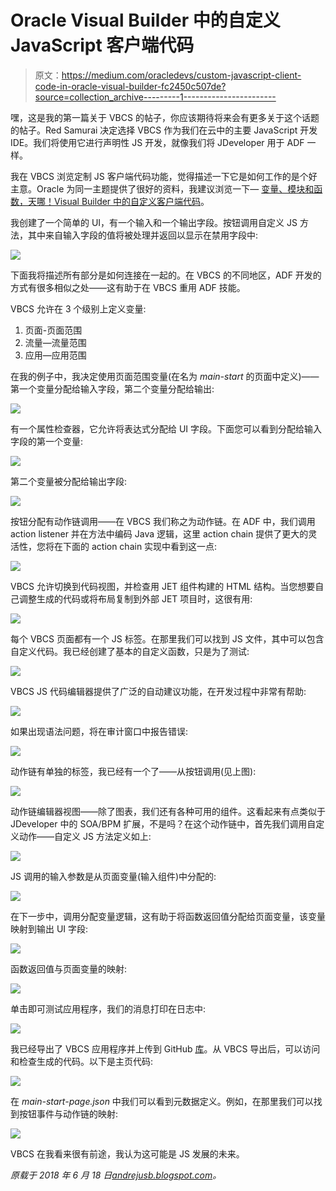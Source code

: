 # Oracle Visual Builder 中的自定义 JavaScript 客户端代码

> 原文：<https://medium.com/oracledevs/custom-javascript-client-code-in-oracle-visual-builder-fc2450c507de?source=collection_archive---------1----------------------->

嘿，这是我的第一篇关于 VBCS 的帖子，你应该期待将来会有更多关于这个话题的帖子。Red Samurai 决定选择 VBCS 作为我们在云中的主要 JavaScript 开发 IDE。我们将使用它进行声明性 JS 开发，就像我们将 JDeveloper 用于 ADF 一样。

我在 VBCS 浏览定制 JS 客户端代码功能，觉得描述一下它是如何工作的是个好主意。Oracle 为同一主题提供了很好的资料，我建议浏览一下— [变量、模块和函数，天哪！Visual Builder 中的自定义客户端代码](https://blogs.oracle.com/vbcs/variables%2c-modules%2c-and-functions%2c-oh-my-custom-client-code-in-visual-builder)。

我创建了一个简单的 UI，有一个输入和一个输出字段。按钮调用自定义 JS 方法，其中来自输入字段的值将被处理并返回以显示在禁用字段中:

![](img/5d182525c5c82157a80345d95d6c8cd0.png)

下面我将描述所有部分是如何连接在一起的。在 VBCS 的不同地区，ADF 开发的方式有很多相似之处——这有助于在 VBCS 重用 ADF 技能。

VBCS 允许在 3 个级别上定义变量:

1.  页面-页面范围
2.  流量—流量范围
3.  应用—应用范围

在我的例子中，我决定使用页面范围变量(在名为 *main-start* 的页面中定义)——第一个变量分配给输入字段，第二个变量分配给输出:

![](img/43319d844a875e1b9ef29d2e39b00027.png)

有一个属性检查器，它允许将表达式分配给 UI 字段。下面您可以看到分配给输入字段的第一个变量:

![](img/bea5c1247cf067550ab2cdcae2b63b42.png)

第二个变量被分配给输出字段:

![](img/47ab9da72631e91327eff1f4f230aedc.png)

按钮分配有动作链调用——在 VBCS 我们称之为动作链。在 ADF 中，我们调用 action listener 并在方法中编码 Java 逻辑，这里 action chain 提供了更大的灵活性，您将在下面的 action chain 实现中看到这一点:

![](img/77df02224c93fa5e554103293faa1d96.png)

VBCS 允许切换到代码视图，并检查用 JET 组件构建的 HTML 结构。当您想要自己调整生成的代码或将布局复制到外部 JET 项目时，这很有用:

![](img/3a578ceaa34a2c3413b0d7ac805d4e5f.png)

每个 VBCS 页面都有一个 JS 标签。在那里我们可以找到 JS 文件，其中可以包含自定义代码。我已经创建了基本的自定义函数，只是为了测试:

![](img/d523c735f9b7801136163abccdb92c8b.png)

VBCS JS 代码编辑器提供了广泛的自动建议功能，在开发过程中非常有帮助:

![](img/97a1c67b5c657e1bcf38458ff5bf5bc1.png)

如果出现语法问题，将在审计窗口中报告错误:

![](img/de379aba5ce163978411857d96347702.png)

动作链有单独的标签，我已经有一个了——从按钮调用(见上图):

![](img/db0e775beb6a1a7c3fe61c8e57858068.png)

动作链编辑器视图——除了图表，我们还有各种可用的组件。这看起来有点类似于 JDeveloper 中的 SOA/BPM 扩展，不是吗？在这个动作链中，首先我们调用自定义动作——自定义 JS 方法定义如上:

![](img/60f88674f4a64e56ac8f0258c7c09d43.png)

JS 调用的输入参数是从页面变量(输入组件)中分配的:

![](img/b0bddae6bf9018f0c64407e000615349.png)

在下一步中，调用分配变量逻辑，这有助于将函数返回值分配给页面变量，该变量映射到输出 UI 字段:

![](img/05a754735347c62011f80246eaff2d66.png)

函数返回值与页面变量的映射:

![](img/0e1c47606d0a4c012bf206b67a74a09f.png)

单击即可测试应用程序，我们的消息打印在日志中:

![](img/5d422b6e068d3c11cec7ed452f26edcb.png)

我已经导出了 VBCS 应用程序并上传到 GitHub [库](https://github.com/abaranovskis-redsamurai/customfunction)。从 VBCS 导出后，可以访问和检查生成的代码。以下是主页代码:

![](img/22bac67f4b4ed3d9e3ec2e8825345072.png)

在 *main-start-page.json* 中我们可以看到元数据定义。例如，在那里我们可以找到按钮事件与动作链的映射:

![](img/adf3bec5de19adbc9002184283ce0cbc.png)

VBCS 在我看来很有前途，我认为这可能是 JS 发展的未来。

*原载于 2018 年 6 月 18 日*[*andrejusb.blogspot.com*](https://andrejusb.blogspot.com/2018/06/custom-javascript-client-code-in-oracle.html)*。*